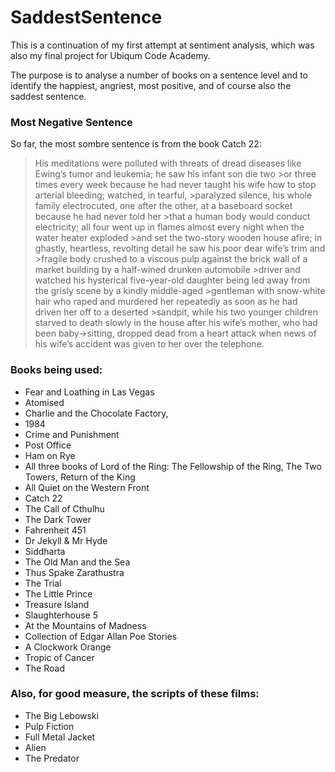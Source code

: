 # SaddestSentence

This is a continuation of my first attempt at sentiment analysis, which was also my final project for Ubiqum Code Academy.

The purpose is to analyse a number of books on a sentence level and to identify the happiest, angriest, most positive, and of course also the saddest sentence.

### Most Negative Sentence

So far, the most sombre sentence is from the book Catch 22:

>His meditations were polluted with threats of dread diseases like Ewing’s tumor and leukemia; he saw his infant son die two >or three times every week because he had never taught his wife how to stop arterial bleeding; watched, in tearful, >paralyzed silence, his whole family electrocuted, one after the other, at a baseboard socket because he had never told her >that a human body would conduct electricity; all four went up in flames almost every night when the water heater exploded >and set the two-story wooden house afire; in ghastly, heartless, revolting detail he saw his poor dear wife’s trim and >fragile body crushed to a viscous pulp against the brick wall of a market building by a half-wined drunken automobile >driver and watched his hysterical five-year-old daughter being led away from the grisly scene by a kindly middle-aged >gentleman with snow-white hair who raped and murdered her repeatedly as soon as he had driven her off to a deserted >sandpit, while his two younger children starved to death slowly in the house after his wife’s mother, who had been baby->sitting, dropped dead from a heart attack when news of his wife’s accident was given to her over the telephone.

### Books being used:

* Fear and Loathing in Las Vegas
* Atomised
* Charlie and the Chocolate Factory,
* 1984
* Crime and Punishment
* Post Office
* Ham on Rye
* All three books of Lord of the Ring: The Fellowship of the Ring, The Two Towers, Return of the King
* All Quiet on the Western Front
* Catch 22
* The Call of Cthulhu
* The Dark Tower
* Fahrenheit 451
* Dr Jekyll & Mr Hyde
* Siddharta
* The Old Man and the Sea
* Thus Spake Zarathustra
* The Trial
* The Little Prince
* Treasure Island
* Slaughterhouse 5
* At the Mountains of Madness
* Collection of Edgar Allan Poe Stories
* A Clockwork Orange
* Tropic of Cancer
* The Road

### Also, for good measure, the scripts of these films:

* The Big Lebowski
* Pulp Fiction
* Full Metal Jacket
* Alien
* The Predator
